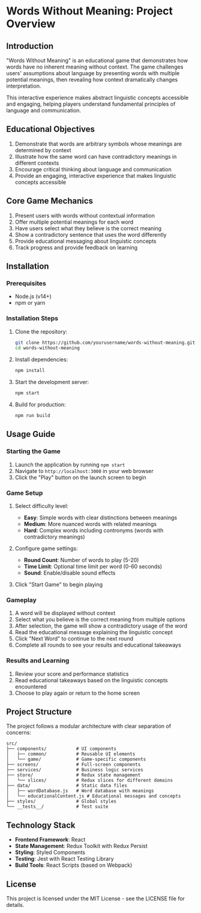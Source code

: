 # Words Without Meaning: Project Overview

## Introduction

"Words Without Meaning" is an educational game that demonstrates how words have no inherent meaning without context. The game challenges users' assumptions about language by presenting words with multiple potential meanings, then revealing how context dramatically changes interpretation.

This interactive experience makes abstract linguistic concepts accessible and engaging, helping players understand fundamental principles of language and communication.

## Educational Objectives

1. Demonstrate that words are arbitrary symbols whose meanings are determined by context
2. Illustrate how the same word can have contradictory meanings in different contexts
3. Encourage critical thinking about language and communication
4. Provide an engaging, interactive experience that makes linguistic concepts accessible

## Core Game Mechanics

1. Present users with words without contextual information
2. Offer multiple potential meanings for each word
3. Have users select what they believe is the correct meaning
4. Show a contradictory sentence that uses the word differently
5. Provide educational messaging about linguistic concepts
6. Track progress and provide feedback on learning

## Installation

### Prerequisites

- Node.js (v14+)
- npm or yarn

### Installation Steps

1. Clone the repository:
   ```bash
   git clone https://github.com/yourusername/words-without-meaning.git
   cd words-without-meaning
   ```

2. Install dependencies:
   ```bash
   npm install
   ```

3. Start the development server:
   ```bash
   npm start
   ```

4. Build for production:
   ```bash
   npm run build
   ```

## Usage Guide

### Starting the Game

1. Launch the application by running `npm start`
2. Navigate to `http://localhost:3000` in your web browser
3. Click the "Play" button on the launch screen to begin

### Game Setup

1. Select difficulty level:
   - **Easy**: Simple words with clear distinctions between meanings
   - **Medium**: More nuanced words with related meanings
   - **Hard**: Complex words including contronyms (words with contradictory meanings)

2. Configure game settings:
   - **Round Count**: Number of words to play (5-20)
   - **Time Limit**: Optional time limit per word (0-60 seconds)
   - **Sound**: Enable/disable sound effects

3. Click "Start Game" to begin playing

### Gameplay

1. A word will be displayed without context
2. Select what you believe is the correct meaning from multiple options
3. After selection, the game will show a contradictory usage of the word
4. Read the educational message explaining the linguistic concept
5. Click "Next Word" to continue to the next round
6. Complete all rounds to see your results and educational takeaways

### Results and Learning

1. Review your score and performance statistics
2. Read educational takeaways based on the linguistic concepts encountered
3. Choose to play again or return to the home screen

## Project Structure

The project follows a modular architecture with clear separation of concerns:

```
src/
├── components/           # UI components
│   ├── common/           # Reusable UI elements
│   └── game/             # Game-specific components
├── screens/              # Full-screen components
├── services/             # Business logic services
├── store/                # Redux state management
│   └── slices/           # Redux slices for different domains
├── data/                 # Static data files
│   ├── wordDatabase.js   # Word database with meanings
│   └── educationalContent.js # Educational messages and concepts
├── styles/               # Global styles
└── __tests__/            # Test suite
```

## Technology Stack

- **Frontend Framework**: React
- **State Management**: Redux Toolkit with Redux Persist
- **Styling**: Styled Components
- **Testing**: Jest with React Testing Library
- **Build Tools**: React Scripts (based on Webpack)

## License

This project is licensed under the MIT License - see the LICENSE file for details.
